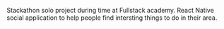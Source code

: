Stackathon solo project during time at Fullstack academy.
React Native social application to help people find intersting things to do in their area.
